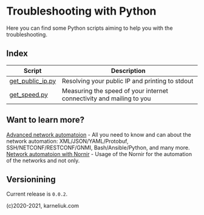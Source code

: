 # Troubleshooting with Python
Here you can find some Python scripts aiming to help you with the troubleshooting.

## Index
Script | Description
--- | --- 
 [get_public_ip.py](https://github.com/akarneliuk/nornir-network-functional/get_public_ip.py) | Resolving your public IP and printing to stdout
 [get_speed.py](https://github.com/akarneliuk/nornir-network-functional/get_speed.py) | Measuring the speed of your internet connectivity and mailing to you

## Want to learn more?
[Advanced network automatoion](https://training.karneliuk.com/forms/) - All you need to know and can about the network automation: XML/JSON/YAML/Protobuf, SSH/NETCONF/RESTCONF/GNMI, Bash/Ansible/Python, and many more.
[Network automatoion with Nornir](https://training.karneliuk.com/network-automation-with-nornir/) - Usage of the Nornir for the automation of the networks and not only.

## Versionining 
Current release is `0.0.2`.

(c)2020-2021, karneliuk.com